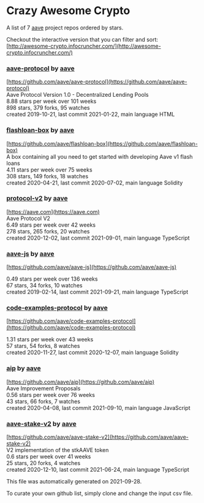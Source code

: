 # Crazy Awesome Crypto
A list of 7 [aave](https://github.com/aave) project repos ordered by stars.  

Checkout the interactive version that you can filter and sort: 
[http://awesome-crypto.infocruncher.com/](http://awesome-crypto.infocruncher.com/)  


### [aave-protocol](https://github.com/aave/aave-protocol) by [aave](https://github.com/aave)  
[https://github.com/aave/aave-protocol](https://github.com/aave/aave-protocol)  
Aave Protocol Version 1.0 - Decentralized Lending Pools  
8.88 stars per week over 101 weeks  
898 stars, 379 forks, 95 watches  
created 2019-10-21, last commit 2021-01-22, main language HTML  


### [flashloan-box](https://github.com/aave/flashloan-box) by [aave](https://github.com/aave)  
[https://github.com/aave/flashloan-box](https://github.com/aave/flashloan-box)  
A box containing all you need to get started with developing  Aave v1 flash loans  
4.11 stars per week over 75 weeks  
308 stars, 149 forks, 18 watches  
created 2020-04-21, last commit 2020-07-02, main language Solidity  


### [protocol-v2](https://github.com/aave/protocol-v2) by [aave](https://github.com/aave)  
[https://aave.com](https://aave.com)  
Aave Protocol V2  
6.49 stars per week over 42 weeks  
278 stars, 265 forks, 20 watches  
created 2020-12-02, last commit 2021-09-01, main language TypeScript  


### [aave-js](https://github.com/aave/aave-js) by [aave](https://github.com/aave)  
[https://github.com/aave/aave-js](https://github.com/aave/aave-js)  
  
0.49 stars per week over 136 weeks  
67 stars, 34 forks, 10 watches  
created 2019-02-14, last commit 2021-09-21, main language TypeScript  


### [code-examples-protocol](https://github.com/aave/code-examples-protocol) by [aave](https://github.com/aave)  
[https://github.com/aave/code-examples-protocol](https://github.com/aave/code-examples-protocol)  
  
1.31 stars per week over 43 weeks  
57 stars, 54 forks, 8 watches  
created 2020-11-27, last commit 2020-12-07, main language Solidity  


### [aip](https://github.com/aave/aip) by [aave](https://github.com/aave)  
[https://github.com/aave/aip](https://github.com/aave/aip)  
Aave Improvement Proposals  
0.56 stars per week over 76 weeks  
43 stars, 66 forks, 7 watches  
created 2020-04-08, last commit 2021-09-10, main language JavaScript  


### [aave-stake-v2](https://github.com/aave/aave-stake-v2) by [aave](https://github.com/aave)  
[https://github.com/aave/aave-stake-v2](https://github.com/aave/aave-stake-v2)  
V2 implementation of the stkAAVE token  
0.6 stars per week over 41 weeks  
25 stars, 20 forks, 4 watches  
created 2020-12-10, last commit 2021-06-24, main language TypeScript  


This file was automatically generated on 2021-09-28.  

To curate your own github list, simply clone and change the input csv file.  